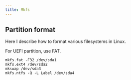 ```yaml
---
title: Mkfs
---
```


## Partition format

Here I describe how to format various filesystems in Linux.

For UEFI partition, use FAT.

```shell
mkfs.fat -F32 /dev/sda1
mkfs.ext4 /dev/sda2
mkswap /dev/sda3
mkfs.ntfs -Q -L Label /dev/sda4
```

